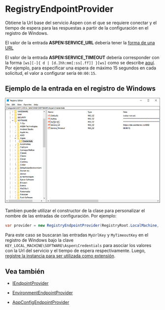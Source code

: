 # RegistryEndpointProvider

Obtiene la Url base del servicio Aspen con el que se requiere conectar y el tiempo de espera para las respuestas a partir de la configuración en el registro de Windows.

El valor de la entrada **ASPEN:SERVICE_URL** debería tener la [forma de una URL](https://en.wikipedia.org/wiki/URL)

El valor de la entrada **ASPEN:SERVICE_TIMEOUT** debería corresponder con la forma `[ws][-]{ d | [d.]hh:mm[:ss[.ff]] }[ws]` como se describe [aquí](https://docs.microsoft.com/en-us/dotnet/api/system.timespan.parse). Por ejemplo, para especificar una espera de máximo 15 segundos en cada solicitud, el valor a configurar sería `00:00:15`.

## Ejemplo de la entrada en el registro de Windows

![RegistryEndpointProvider](https://github.com/RD-Processa/Everco.Services.Aspen.Client.Docs/blob/master/images/RegistryEndpointProvider.png?raw=true)

Tambien puede utilizar el constructor de la clase para personalizar el nombre de las entradas de configuración. Por ejemplo:

```c#
var provider = new RegistryEndpointProvider(RegistryRoot.LocalMachine, "SOFTWARE\Aspen\Credentials", "MyUrlKey", "MyTimeoutKey");
```

Para este caso se buscaran las entradas `MyUrlKey` y `MyTimeoutKey` en el registro de Windows bajo la clave `KEY_LOCAL_MACHINE\SOFTWARE\Aspen\Credentials` para asociar los valores con la Url del servicio y el tiempo de espera respectivamente. Luego, [registre la instancia para ser utilizada como extensión](ServiceLocator.md).

## Vea también

- [IEndpointProvider](IEndpointProvider.md)

- [EnvironmentEndpointProvider](EnvironmentEndpointProvider.md)

- [AppConfigEndpointProvider](AppConfigEndpointProvider.md)
